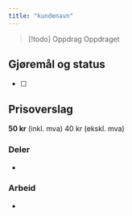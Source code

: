 ```yaml
---
title: "kundenavn"
---
```

> [!todo] Oppdrag
> Oppdraget

## Gjøremål og status
- [ ] 

## Prisoverslag
**50 kr** (inkl. mva)
40 kr (ekskl. mva)
### Deler
- 
### Arbeid
- 